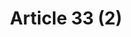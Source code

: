 ---
title: "Article 33 (2)"
draft: false
exceptions:
- info53f
memberstates:
- ES
score: 3
compensation:
- 
remarks: |
 


link: "https://www.boe.es/buscar/act.php?id=BOE-A-1996-8930&p=20141105&tn=1"
---